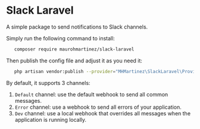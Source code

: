 <h1>Slack Laravel</h1>
<p>A simple package to send notifications to Slack channels.</p>

<p>Simply run the following command to install:</p>

```sh
   composer require maurohmartinez/slack-laravel
```

<p>Then publish the config file and adjust it as you need it:</p>

```sh
   php artisan vendor:publish --provider="MHMartinez\SlackLaravel\Providers\SlackLaravelServiceProvider"
```

<p>By default, it supports 3 channels:</p>

1. `Default` channel: use the default webhook to send all common messages.
2. `Error` channel: use a webhook to send all errors of your application. 
3. `Dev` channel: use a local webhook that overrides all messages when the application is running locally.